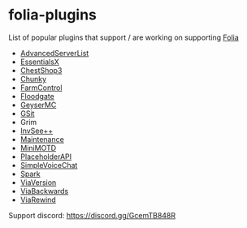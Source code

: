 # folia-plugins
List of popular plugins that support / are working on supporting [Folia](https://github.com/PaperMC/Folia)

- [AdvancedServerList](https://github.com/Andre601/AdvancedServerList)
- [EssentialsX](https://github.com/EssentialsX/Essentials)
- [ChestShop3](https://github.com/ChestShop-authors/ChestShop-3)
- [Chunky](https://github.com/pop4959/Chunky)
- [FarmControl](https://github.com/froobynooby/FarmControl)
- [Floodgate](https://github.com/GeyserMC/Floodgate)
- [GeyserMC](https://github.com/GeyserMC/Geyser)
- [GSit](https://github.com/Gecolay/GSit)
- Grim
- [InvSee++](https://github.com/Jannyboy11/InvSee-plus-plus)
- [Maintenance](https://github.com/kennytv/Maintenance)
- [MiniMOTD](https://github.com/jpenilla/MiniMOTD)
- [PlaceholderAPI](https://github.com/PlaceholderAPI/PlaceholderAPI)
- [SimpleVoiceChat](https://github.com/henkelmax/simple-voice-chat)
- [Spark](https://github.com/lucko/spark)
- [ViaVersion](https://github.com/ViaVersion)
- [ViaBackwards](https://github.com/ViaVersion/ViaBackwards)
- [ViaRewind](https://github.com/ViaVersion/ViaRewind)

Support discord: https://discord.gg/GcemTB848R
